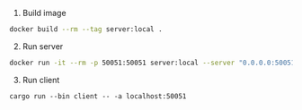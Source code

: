 
1. Build image
```bash
docker build --rm --tag server:local .
```
2. Run server
```bash
docker run -it --rm -p 50051:50051 server:local --server "0.0.0.0:50051"
```
3. Run client
```
cargo run --bin client -- -a localhost:50051
```

